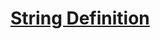 # [String Definition](https://app.codesignal.com/arcade/python-arcade/slithering-in-strings/uFZNH5s2oXnFXiQzq/)
